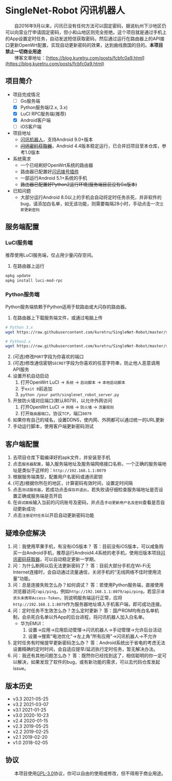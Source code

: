 # SingleNet-Robot 闪讯机器人

　　自2016年9月以来，闪讯已没有任何方法可以固定密码，据说杭州下沙地区仍可以向营业厅申请固定密码，但小和山地区则完全拒绝。这个项目就是通过手机上的App设置定时任务，自动发送短信获取密码，然后通过运行在路由器上的API接口更新OpenWrt配置，实现自动更新密码的效果，达到曲线救国的目的。**本项目禁止一切商业用途**  
　　博客文章地址：[https://blog.kuretru.com/posts/fcbfc0a9.html](https://blog.kuretru.com/posts/fcbfc0a9.html)  

## 项目简介

* 项目完成情况
  * [ ] Go服务端
  * [x] Python服务端(2.x, 3.x)
  * [x] LuCI RPC服务端(推荐)
  * [X] Android客户端
  * [ ] iOS客户端
* 项目地址
  * [闪讯机器人](https://github.com/kuretru/SingleNet-Robot)，支持Android 9.0+版本
  * ~~[闪讯密码获取器](https://github.com/kuretru/SingleNet-Password)~~，Android 4.4版本稳定运行，已合并旧项目至本仓库，参考1.0版本
* 系统需求
  * 一个已经刷好OpenWrt系统的路由器
  * 路由器已配置好[闪讯拨号插件](https://github.com/miao1007/Openwrt-NetKeeper)
  * 一部运行Android 5.1+系统的手机
  * ~~路由器已配置好Python2运行环境(服务端目前没有Go版本)~~
* 已知问题
  * 大部分运行Android 8.0以上的手机会自动将定时任务杀死，并非软件的bug，请添加白名单，如无该功能，则需要每隔28小时，手动点击一次`立即更新密码`

## 服务端配置

### LuCI服务端

推荐使用LuCI服务端，仅占用少量闪存空间。

1. 在路由器上运行

```bash
opkg update
opkg install luci-mod-rpc
```

### Python服务端

Python服务端依赖于Python适用于软路由或大闪存的路由器。

1. 在路由器上下载服务端文件，或通过电脑上传

```bash
# Python 3.x
wget https://raw.githubusercontent.com/kuretru/SingleNet-Robot/master/server/Python/singlenet_robot_server.py -O singlenet_robot_server.py

# Python2.x
wget https://raw.githubusercontent.com/kuretru/SingleNet-Robot/master/server/Python/singlenet_robot_server.py2 -O singlenet_robot_server.py
```

2. (可选)修改`PORT`字段为你喜欢的端口
3. (可选)修改通信密钥`SECRET`字段为你喜欢的任意字符串，防止他人恶意调用API服务
4. 设置开机自动启动
   1. 打开OpenWrt LuCI -> `系统` -> `启动脚本` -> `本地启动脚本`
   2. 于`exit 0`前追加
   3. `python /your path/singlenet_robot_server.py`
5. 开放防火墙对应端口(默认8079)，以允许外网访问
   1. 打开OpenWrt LuCI -> `网络` -> `防火墙` -> `流量规则`
   2. 打开`路由器端口`，协议`TCP`，端口`8079`
6. 如果你有自己的域名，设置DDNS，使内网、外网都可以通过统一的URL更新
7. 手动运行脚本，使用客户端更新密码测试

## 客户端配置

1. 去项目仓库下载编译好的apk文件，并安装至手机
2. 点击`服务器配置`，输入服务端地址及服务端网络接口名称，一个正确的服务端地址是类似于这样的：`http://192.168.1.1:8079`
3. 根据服务端类型，配置用户名密码或通讯密钥
4. (可选)根据你所在的地区，计算密码有效时间，设置定时间隔
5. 点击`测试服务器`，若成功点击`保存并退出`，若失败请仔细检查服务端地址是否设置正确或服务端是否开启
6. 在`调试面板`输入当前的闪讯账号及密码，并点击`手动更新用户名及密码`查看是否自动更新成功
7. 点击`注册定时任务`以开启自动更新密码功能

## 疑难杂症解决

1. 问：我使用苹果手机，有没有iOS版本？
   答：目前没有iOS版本，可以咸鱼购买一台Android手机，推荐运行Android4.4系统的老手机，使用旧版本项目[闪讯密码获取器](https://github.com/kuretru/SingleNet-Password)，可以自动稳定更新一学期。
2. 问：为什么断网以后无法更新密码了？
   答：目前大部分手机在Wi-Fi无Internet连接时，会自动通过流量通信，关闭手机的“无线网络不佳时使用流量”功能。
3. 问：总是连接失败怎么办？如何调试？
   答：若使用Python服务端，直接使用浏览器访问`/api/ping`，例如`http://192.168.1.1:8079/api/ping`，若显示`请求头未携带Access-Token`，则说明服务端运行正常，应将`http://192.168.1.1:8079`作为服务器地址填入手机客户端，即可成功连接。
4. 问：定时任务不生效怎么办？怎么定时更新？
   答：国产ROM均有白名单机制，会杀死白名单以外App的后台进程，将闪讯机器人加入白名单。
   * 华为EMUI：
     1. 设置->应用->应用启动管理->闪讯机器人->手动管理->允许后台活动
     2. 设置->搜索"电池优化"->左上角"所有应用"->闪讯机器人->不允许
5. 定时任务有时候提早更新密码怎么办？
   答：Android系统出于省电的考虑无法设置精确的定时时间，会自适应提早/延迟执行定时任务，暂无解决办法。
6. 问：我还有其他问题怎么办？
   答：既然你已经找到这了，相信聪明的你一定可以解决，如果发现了软件的bug，或有新功能的需求，可以去代码仓库发起issue。

## 版本历史

* v3.3 2021-05-25
* v3.2 2021-03-07
* v3.1 2021-01-25
* v3.0 2020-10-23
* v2.4 2020-01-15
* v2.3 2019-05-25
* v2.2 2019-02-25
* v2.1 2019-02-20
* v1.0 2018-02-05

## 协议

　　本项目使用[GPL-3.0](https://www.gnu.org/licenses/gpl-3.0.en.html)协议，你可以自由的使用或修改，但不得用于商业用途。
